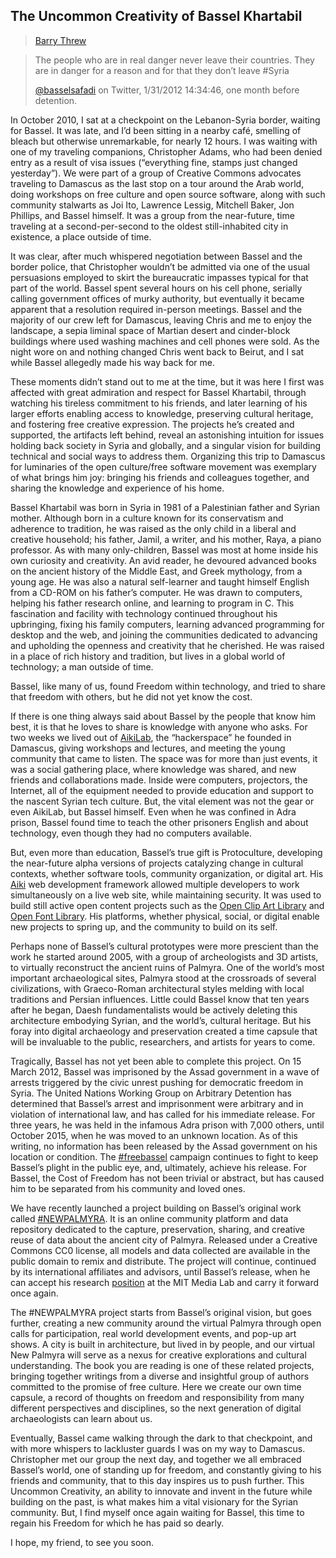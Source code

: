 ## The Uncommon Creativity of Bassel Khartabil

> [Barry Threw](../appendix/attributions.html#barry-threw)

> The people who are in real danger never leave their countries. They are in danger for a reason and for that they don’t leave #Syria
>
> [@basselsafadi](https://twitter.com/basselsafadi/status/164355948582932480) on Twitter, 1/31/2012 14:34:46, one month before detention.

In October 2010, I sat at a checkpoint on the Lebanon-Syria border, waiting for Bassel. It was late, and I’d been sitting in a nearby café, smelling of bleach but otherwise unremarkable, for nearly 12 hours. I was waiting with one of my traveling companions, Christopher Adams, who had been denied entry as a result of visa issues (“everything fine, stamps just changed yesterday”). We were part of a group of Creative Commons advocates traveling to Damascus as the last stop on a tour around the Arab world, doing workshops on free culture and open source software, along with such community stalwarts as Joi Ito, Lawrence Lessig, Mitchell Baker, Jon Phillips, and Bassel himself. It was a group from the near-future, time traveling at a second-per-second to the oldest still-inhabited city in existence, a place outside of time.

It was clear, after much whispered negotiation between Bassel and the border police, that Christopher wouldn’t be admitted via one of the usual persuasions employed to skirt the bureaucratic impasses typical for that part of the world. Bassel spent several hours on his cell phone, serially calling government offices of murky authority, but eventually it became apparent that a resolution required in-person meetings. Bassel and the majority of our crew left for Damascus, leaving Chris and me to enjoy the landscape, a sepia liminal space of Martian desert and cinder-block buildings where used washing machines and cell phones were sold. As the night wore on and nothing changed Chris went back to Beirut, and I sat while Bassel allegedly made his way back for me.

These moments didn’t stand out to me at the time, but it was here I first was affected with great admiration and respect for Bassel Khartabil, through watching his tireless commitment to his friends, and later learning of his larger efforts enabling access to knowledge, preserving cultural heritage, and fostering free creative expression. The projects he’s created and supported, the artifacts left behind, reveal an astonishing intuition for issues holding back society in Syria and globally, and a singular vision for building technical and social ways to address them. Organizing this trip to Damascus for luminaries of the open culture/free software movement was exemplary of what brings him joy: bringing his friends and colleagues together, and sharing the knowledge and experience of his home.

Bassel Khartabil was born in Syria in 1981 of a Palestinian father and Syrian mother. Although born in a culture known for its conservatism and adherence to tradition, he was raised as the only child in a liberal and creative household; his father, Jamil, a writer, and his mother, Raya, a piano professor. As with many only-children, Bassel was most at home inside his own curiosity and creativity. An avid reader, he devoured advanced books on the ancient history of the Middle East, and Greek mythology, from a young age. He was also a natural self-learner and taught himself English from a CD-ROM on his father’s computer. He was drawn to computers, helping his father research online, and learning to program in C. This fascination and facility with technology continued throughout his upbringing, fixing his family computers, learning advanced programming for desktop and the web, and joining the communities dedicated to advancing and upholding the openness and creativity that he cherished. He was raised in a place of rich history and tradition, but lives in a global world of technology; a man outside of time.

Bassel, like many of us, found Freedom within technology, and tried to share that freedom with others, but he did not yet know the cost.

If there is one thing always said about Bassel by the people that know him best, it is that he loves to share is knowledge with anyone who asks. For two weeks we lived out of [AikiLab](https://wiki.hackerspaces.org/Aiki_lab), the “hackerspace” he founded in Damascus, giving workshops and lectures, and meeting the young community that came to listen. The space was for more than just events, it was a social gathering place, where knowledge was shared, and new friends and collaborations made. Inside were computers, projectors, the Internet, all of the equipment needed to provide education and support to the nascent Syrian tech culture. But, the vital element was not the gear or even AikiLab, but Bassel himself. Even when he was confined in Adra prison, Bassel found time to teach the other prisoners English and about technology, even though they had no computers available.

But, even more than education, Bassel’s true gift is Protoculture, developing the near-future alpha versions of projects catalyzing change in cultural contexts, whether software tools, community organization, or digital art. His [Aiki](https://en.wikipedia.org/wiki/Aiki_Framework) web development framework allowed multiple developers to work simultaneously on a live web site, while maintaining security. It was used to build still active open content projects such as the [Open Clip Art Library](https://openclipart.org/) and [Open Font Library](https://fontlibrary.org/). His platforms, whether physical, social, or digital enable new projects to spring up, and the community to build on its self.

Perhaps none of Bassel’s cultural prototypes were more prescient than the work he started around 2005, with a group of archeologists and 3D artists, to virtually reconstruct the ancient ruins of Palmyra. One of the world’s most important archaeological sites, Palmyra stood at the crossroads of several civilizations, with Graeco-Roman architectural styles melding with local traditions and Persian influences. Little could Bassel know that ten years after he began, Daesh fundamentalists would be actively deleting this architecture embodying Syrian, and the world’s, cultural heritage. But his foray into digital archaeology and preservation created a time capsule that will be invaluable to the public, researchers, and artists for years to come.

Tragically, Bassel has not yet been able to complete this project. On 15 March 2012, Bassel was imprisoned by the Assad government in a wave of arrests triggered by the civic unrest pushing for democratic freedom in Syria. The United Nations Working Group on Arbitrary Detention has determined that Bassel’s arrest and imprisonment were arbitrary and in violation of international law, and has called for his immediate release. For three years, he was held in the infamous Adra prison with 7,000 others, until October 2015, when he was moved to an unknown location. As of this writing, no information has been released by the Assad government on his location or condition. The [#freebassel](http://freebassel.org/) campaign continues to fight to keep Bassel’s plight in the public eye, and, ultimately, achieve his release. For Bassel, the Cost of Freedom has not been trivial or abstract, but has caused him to be separated from his community and loved ones.

We have recently launched a project building on Bassel’s original work called [#NEWPALMYRA](http://newpalmyra.org/). It is an online community platform and data repository dedicated to the capture, preservation, sharing, and creative reuse of data about the ancient city of Palmyra. Released under a Creative Commons CC0 license, all models and data collected are available in the public domain to remix and distribute. The project will continue, continued by its international affiliates and advisors, until Bassel’s release, when he can accept his research [position](http://joi.ito.com/weblog/2015/10/22/mit-media-lab-r.html) at the MIT Media Lab and carry it forward once again.

The #NEWPALMYRA project starts from Bassel’s original vision, but goes further, creating a new community around the virtual Palmyra through open calls for participation, real world development events, and pop-up art shows. A city is built in architecture, but lived in by people, and our virtual New Palmyra will serve as a nexus for creative explorations and cultural understanding. The book you are reading is one of these related projects, bringing together writings from a diverse and insightful group of authors committed to the promise of free culture. Here we create our own time capsule, a record of thoughts on freedom and responsibility from many different perspectives and disciplines, so the next generation of digital archaeologists can learn about us.

Eventually, Bassel came walking through the dark to that checkpoint, and with more whispers to lackluster guards I was on my way to Damascus. Christopher met our group the next day, and together we all embraced Bassel’s world, one of standing up for freedom, and constantly giving to his friends and community, that to this day inspires us to push further. This Uncommon Creativity, an ability to innovate and invent in the future while building on the past, is what makes him a vital visionary for the Syrian community. But, I find myself once again waiting for Bassel, this time to regain his Freedom for which he has paid so dearly.

I hope, my friend, to see you soon.
